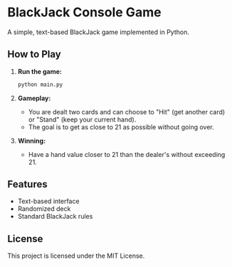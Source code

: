 # BlackJack Console Game

A simple, text-based BlackJack game implemented in Python.

## How to Play

1. **Run the game:**
   ```sh
   python main.py
   ```

2. **Gameplay:**
   - You are dealt two cards and can choose to "Hit" (get another card) or "Stand" (keep your current hand).
   - The goal is to get as close to 21 as possible without going over.

3. **Winning:**
   - Have a hand value closer to 21 than the dealer's without exceeding 21.

## Features

- Text-based interface
- Randomized deck
- Standard BlackJack rules

## License

This project is licensed under the MIT License.
